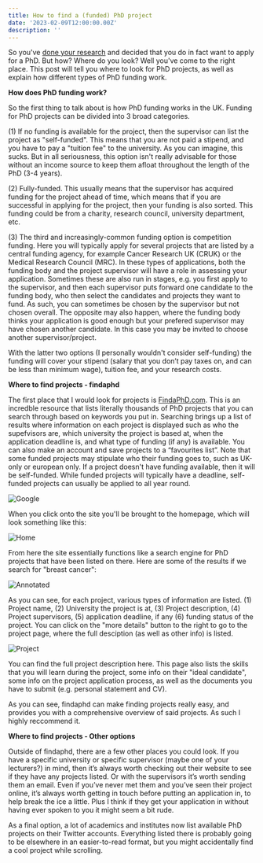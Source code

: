 ```yaml
---
title: How to find a (funded) PhD project
date: '2023-02-09T12:00:00.00Z'
description: ''
---
```


So you've [done your research](https://ryanj-ellison.github.io/2023/01/31/_02-Four-things-to-consider.html) and decided that you do in fact want to apply for a PhD. But how? Where do you look? Well you've come to the right place. This post will tell you where to look for PhD projects, as well as explain how different types of PhD funding work.

**How does PhD funding work?**

So the first thing to talk about is how PhD funding works in the UK. Funding for PhD projects can be divided into 3 broad categories. 

(1) If no funding is available for the project, then the supervisor can list the project as "self-funded". This means that you are not paid a stipend, and you have to pay a "tuition fee" to the university. As you can imagine, this sucks. But in all seriousness, this option isn't really advisable for those without an income source to keep them afloat throughout the length of the PhD (3-4 years). 

(2) Fully-funded. This usually means that the supervisor has acquired funding for the project ahead of time, which means that if you are successful in applying for the project, then your funding is also sorted. This funding could be from a charity, research council, university department, etc. 

(3) The third and increasingly-common funding option is competition funding. Here you will typically apply for several projects that are listed by a central funding agency, for example Cancer Research UK (CRUK) or the Medical Research Council (MRC). In these types of applications, both the funding body and the project supervisor will have a role in assessing your application. Sometimes these are also run in stages, e.g. you first apply to the supervisor, and then each supervisor puts forward one candidate to the funding body, who then select the candidates and projects they want to fund. As such, you can sometimes be chosen by the supervisor but not chosen overall. The opposite may also happen, where the funding body thinks your application is good enough but your prefered supervisor may have chosen another candidate. In this case you may be invited to choose another supervisor/project.

With the latter two options (I personally wouldn't consider self-funding) the funding will cover your stipend (salary that you don’t pay taxes on, and can be less than minimum wage), tuition fee, and your research costs. 

**Where to find projects - findaphd**

The first place that I would look for projects is [FindaPhD.com](https://www.findaphd.com/). This is an incredble resource that lists literally thousands of PhD projects that you can search through based on keywords you put in. Searching brings up a list of results where information on each project is displayed such as who the supefvisors are, which university the project is based at, when the application deadline is, and what type of funding (if any) is available. You can also make an account and save projects to a “favourites list”. Note that some funded projects may stipulate who their funding goes to, such as UK-only or european only. If a project doesn't have funding available, then it will be self-funded. While funded projects will typically have a deadline, self-funded projects can usually be applied to all year round.

![Google](\images\Image1.jpg)

When you click onto the site you'll be brought to the homepage, which will look something like this:

![Home](\images\Image2.jpg)

From here the site essentially functions like a search engine for PhD projects that have been listed on there. Here are some of the results if we search for "breast cancer":

![Annotated](/images/Image3.jpg)

As you can see, for each project, various types of information are listed. (1) Project name, (2) University the project is at, (3) Project description, (4) Project supervisors, (5) application deadline, if any (6) funding status of the project. You can click on the "more details" button to the right to go to the project page, where the full desciption (as well as other info) is listed.

![Project](/images/Image4.jpg)

You can find the full project description here. This page also lists the skills that you will learn during the project, some info on their "ideal candidate", some info on the project application process, as well as the documents you have to submit (e.g. personal statement and CV). 

As you can see, findaphd can make finding projects really easy, and provides you with a comprehensive overview of said projects. As such I highly reccommend it.

**Where to find projects - Other options**

Outside of findaphd, there are a few other places you could look. If you have a specific university or specific supervisor (maybe one of your lecturers?) in mind, then it’s always worth checking out their website to see if they have any projects listed. Or with the supervisors it’s worth sending them an email. Even if you’ve never met them and you’ve seen their project online, it’s always worth getting in touch before putting an application in, to help break the ice a little. Plus I think if they get your application in without having ever spoken to you it might seem a bit rude.

As a final option, a lot of academics and institutes now list available PhD projects on their Twitter accounts. Everything listed there is probably going to be elsewhere in an easier-to-read format, but you might accidentally find a cool project while scrolling.